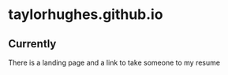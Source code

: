 # taylorhughes.github.io
## Currently 
There is a landing page and a link to take someone to my resume
